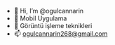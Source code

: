 - 👋 Hi, I’m @ogulcannarin
- 👀 Mobil Uygulama 
- 🌱 Görüntü işleme teknikleri
- 📫 ogulcannarin268@gmail.com


<!---
ogulcannarin/ogulcannarin is a ✨ special ✨ repository because its `README.md` (this file) appears on your GitHub profile.
You can click the Preview link to take a look at your changes.
--->
